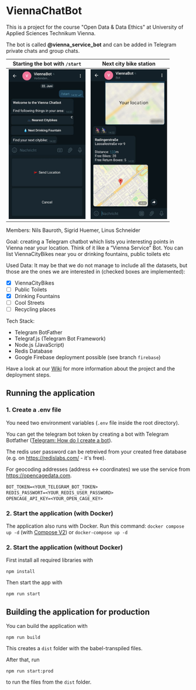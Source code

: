 # ViennaChatBot

This is a project for the course "Open Data & Data Ethics" at University of Applied Sciences Technikum Vienna.

The bot is called **@vienna_service_bot** and can be added in Telegram private chats and group chats.

| Starting the bot with `/start`                                                  | Next city bike station                                                          |
| ------------------------------------------------------------------------------- | ------------------------------------------------------------------------------- |
| <img src="pictures\demo_image_1.png" alt="small-corrPlot" style="zoom: 40%;" /> | <img src="pictures\demo_image_2.png" alt="small-corrPlot" style="zoom: 40%;" /> |

Members: Nils Bauroth, Sigrid Huemer, Linus Schneider

Goal: creating a Telegram chatbot which lists you interesting points in Vienna near your location. Think of it like a “Vienna Service” Bot. You can list ViennaCityBikes near you or drinking fountains, public toilets etc

Used Data: It may be that we do not manage to include all the datasets, but those are the ones we are interested in (checked boxes are implemented):

- [x] ViennaCityBikes
- [ ] Public Toilets
- [x] Drinking Fountains
- [ ] Cool Streets
- [ ] Recycling places

Tech Stack:

- Telegram BotFather
- Telegraf.js (Telegram Bot Framework)
- Node.js (JavaScript)
- Redis Database
- Google Firebase deployment possible (see branch `firebase`)

Have a look at our [Wiki](https://github.com/nilsbauroth/ViennaChatBot/wiki) for more information about the project and the deployment steps.



## Running the application

### 1. Create a .env file

You need two environment variables (`.env` file inside the root directory).

You can get the telegram bot token by creating a bot with Telegram Botfather ([Telegram: How do I create a bot](https://core.telegram.org/bots#3-how-do-i-create-a-bot)).

The redis user password can be retreived from your created free database (e.g. on https://redislabs.com/ - it's free).

For geocoding addresses (address <-> coordinates) we use the service from https://opencagedata.com.

```
BOT_TOKEN=<YOUR_TELEGRAM_BOT_TOKEN>
REDIS_PASSWORT=<YOUR_REDIS_USER_PASSWORD>
OPENCAGE_API_KEY=<YOUR_OPEN_CAGE_KEY>
```



### 2. Start the application (with Docker)

The application also runs with Docker. Run this command: `docker compose up -d` (with [Compose V2](https://docs.docker.com/compose/cli-command/)) or `docker-compose up -d`



### 2. Start the application (without Docker)

First install all required libraries with

```
npm install
```

Then start the app with

```
npm run start
```



## Building the application for production

You can build the application with

```
npm run build
```

This creates a `dist` folder with the babel-transpiled files.

After that, run

```
npm run start:prod
```

to run the files from the `dist` folder.








